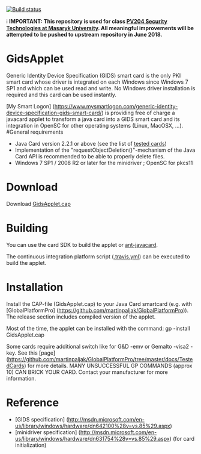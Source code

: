 ﻿[![Build status](https://travis-ci.org/JavaCardSpot-dev/GidsApplet.svg?branch=master)](https://travis-ci.org/JavaCardSpot-dev/GidsApplet)

:information_source: **IMPORTANT: This repository is used for class [PV204 Security Technologies at Masaryk University](https://is.muni.cz/auth/predmety/predmet?lang=en;setlang=en;pvysl=3141746). All meaningful improvements will be attempted to be pushed to upstream repository in June 2018.**

# GidsApplet
Generic Identity Device Specification (GIDS) smart card is the only PKI smart card whose driver is integrated on each Windows since Windows 7 SP1 and which can be used read and write. No Windows driver installation is required and this card can be used instantly.

[My Smart Logon] (https://www.mysmartlogon.com/generic-identity-device-specification-gids-smart-card/)  is providing free of charge a javacard applet to transform a java card into a GIDS smart card and its integration in OpenSC for other operating systems (Linux, MacOSX, …).
#General requirements

* Java Card version 2.2.1 or above (see the list of [tested cards](https://www.mysmartlogon.com/generic-identity-device-specification-gids-smart-card/tested-cards/))
* Implementation of the "requestObjectDeletion()"-mechanism of the Java Card API is recommended to be able to properly delete files.
* Windows 7 SP1 / 2008 R2 or later for the minidriver ; OpenSC for pkcs11

# Download

Download [GidsApplet.cap](https://github.com/vletoux/GidsApplet/releases)

# Building

You can use the card SDK to build the applet or [ant-javacard](https://github.com/martinpaljak/ant-javacard).

The continuous integration platform script ([.travis.yml](.travis.yml)) can be executed to build the applet.

# Installation

Install the CAP-file (GidsApplet.cap) to your Java Card smartcard (e.g. with [GlobalPlatformPro] (https://github.com/martinpaljak/GlobalPlatformPro)).
The release section includes compiled version of the applet.

Most of the time, the applet can be installed with the command:
gp -install GidsApplet.cap

Some cards require additional switch like for G&D -emv or Gemalto -visa2 -key. See this [page] (https://github.com/martinpaljak/GlobalPlatformPro/tree/master/docs/TestedCards) for more details.
MANY UNSUCCESSFUL GP COMMANDS (approx 10) CAN BRICK YOUR CARD. Contact your manufacturer for more information.

# Reference
* [GIDS specification] (http://msdn.microsoft.com/en-us/library/windows/hardware/dn642100%28v=vs.85%29.aspx)
* [minidriver specification] (http://msdn.microsoft.com/en-us/library/windows/hardware/dn631754%28v=vs.85%29.aspx) (for card initialization)
